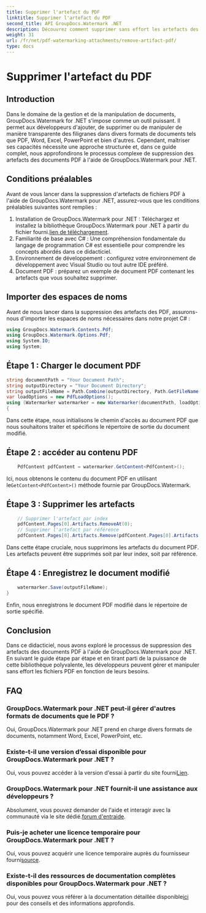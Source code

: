 ```yaml
---
title: Supprimer l'artefact du PDF
linktitle: Supprimer l'artefact du PDF
second_title: API GroupDocs.Watermark .NET
description: Découvrez comment supprimer sans effort les artefacts des documents PDF à l'aide de GroupDocs.Watermark pour .NET. Maîtrisez le processus étape par étape grâce à notre tutoriel complet.
weight: 31
url: /fr/net/pdf-watermarking-attachments/remove-artifact-pdf/
type: docs
---
```

# Supprimer l'artefact du PDF

## Introduction
Dans le domaine de la gestion et de la manipulation de documents, GroupDocs.Watermark for .NET s'impose comme un outil puissant. Il permet aux développeurs d'ajouter, de supprimer ou de manipuler de manière transparente des filigranes dans divers formats de documents tels que PDF, Word, Excel, PowerPoint et bien d'autres. Cependant, maîtriser ses capacités nécessite une approche structurée et, dans ce guide complet, nous approfondirons le processus complexe de suppression des artefacts des documents PDF à l'aide de GroupDocs.Watermark pour .NET.
## Conditions préalables
Avant de vous lancer dans la suppression d'artefacts de fichiers PDF à l'aide de GroupDocs.Watermark pour .NET, assurez-vous que les conditions préalables suivantes sont remplies :
1. Installation de GroupDocs.Watermark pour .NET : Téléchargez et installez la bibliothèque GroupDocs.Watermark pour .NET à partir du fichier fourni.[lien de téléchargement](https://releases.groupdocs.com/Watermark/net/).
2. Familiarité de base avec C# : Une compréhension fondamentale du langage de programmation C# est essentielle pour comprendre les concepts abordés dans ce didacticiel.
3. Environnement de développement : configurez votre environnement de développement avec Visual Studio ou tout autre IDE préféré.
4. Document PDF : préparez un exemple de document PDF contenant les artefacts que vous souhaitez supprimer.

## Importer des espaces de noms
Avant de nous lancer dans la suppression des artefacts des PDF, assurons-nous d'importer les espaces de noms nécessaires dans notre projet C# :
```csharp
using GroupDocs.Watermark.Contents.Pdf;
using GroupDocs.Watermark.Options.Pdf;
using System.IO;
using System;
```
## Étape 1 : Charger le document PDF
```csharp
string documentPath = "Your Document Path";
string outputDirectory = "Your Document Directory";
string outputFileName = Path.Combine(outputDirectory, Path.GetFileName(documentPath));
var loadOptions = new PdfLoadOptions();
using (Watermarker watermarker = new Watermarker(documentPath, loadOptions))
{
```
Dans cette étape, nous initialisons le chemin d'accès au document PDF que nous souhaitons traiter et spécifions le répertoire de sortie du document modifié.
## Étape 2 : accéder au contenu PDF
```csharp
    PdfContent pdfContent = watermarker.GetContent<PdfContent>();
```
 Ici, nous obtenons le contenu du document PDF en utilisant le`GetContent<PdfContent>()` méthode fournie par GroupDocs.Watermark.
## Étape 3 : Supprimer les artefacts
```csharp
    // Supprimer l'artefact par index
    pdfContent.Pages[0].Artifacts.RemoveAt(0);
    // Supprimer l'artefact par référence
    pdfContent.Pages[0].Artifacts.Remove(pdfContent.Pages[0].Artifacts[0]);
```
Dans cette étape cruciale, nous supprimons les artefacts du document PDF. Les artefacts peuvent être supprimés soit par leur index, soit par référence.
## Étape 4 : Enregistrez le document modifié
```csharp
    watermarker.Save(outputFileName);
}
```
Enfin, nous enregistrons le document PDF modifié dans le répertoire de sortie spécifié.

## Conclusion
Dans ce didacticiel, nous avons exploré le processus de suppression des artefacts des documents PDF à l'aide de GroupDocs.Watermark pour .NET. En suivant le guide étape par étape et en tirant parti de la puissance de cette bibliothèque polyvalente, les développeurs peuvent gérer et manipuler sans effort les fichiers PDF en fonction de leurs besoins.
## FAQ
### GroupDocs.Watermark pour .NET peut-il gérer d'autres formats de documents que le PDF ?
Oui, GroupDocs.Watermark pour .NET prend en charge divers formats de documents, notamment Word, Excel, PowerPoint, etc.
### Existe-t-il une version d’essai disponible pour GroupDocs.Watermark pour .NET ?
 Oui, vous pouvez accéder à la version d'essai à partir du site fourni[Lien](https://releases.groupdocs.com/).
### GroupDocs.Watermark pour .NET fournit-il une assistance aux développeurs ?
 Absolument, vous pouvez demander de l'aide et interagir avec la communauté via le site dédié.[forum d'entraide](https://forum.groupdocs.com/c/watermark/19).
### Puis-je acheter une licence temporaire pour GroupDocs.Watermark pour .NET ?
 Oui, vous pouvez acquérir une licence temporaire auprès du fournisseur fourni[source](https://purchase.groupdocs.com/temporary-license/).
### Existe-t-il des ressources de documentation complètes disponibles pour GroupDocs.Watermark pour .NET ?
 Oui, vous pouvez vous référer à la documentation détaillée disponible[ici](https://tutorials.groupdocs.com/Watermark/net/) pour des conseils et des informations approfondis.